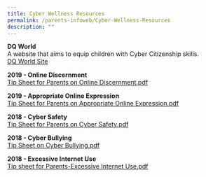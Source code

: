 ```yaml
---
title: Cyber Wellness Resources
permalink: /parents-infoweb/Cyber-Wellness-Resources
description: ""
---
```

**DQ World**  
A website that aims to equip children with Cyber Citizenship skills.  
[DQ World Site](https://www.dqworld.net/#!/landing/whatisdqworld)  
  
**2019 - Online Discernment**  
[Tip Sheet for Parents on Online Discernment.pdf](/files/Tip%20Sheet%20for%20Parents%20on%20Online%20Discernment.pdf)
  
**2019 - Appropriate Online Expression**
<br>[Tip Sheet for Parents on Appropriate Online Expression.pdf](/files/Tip%20Sheet%20for%20Parents%20on%20Appropriate%20Online%20Expression.pdf)

**2018 - Cyber Safety**  
[Tip Sheet for Parents on Cyber Safety.pdf](/files/Tip%20Sheet%20for%20Parents%20on%20Cyber%20Safety.pdf)
  
**2018 - Cyber Bullying**  
[Tip Sheet on Cyber Bullying.pdf](https://springdalepri.moe.edu.sg/qql/slot/u152/Parents/Cyber%20Wellness%20Resources/Tip%20Sheet%20on%20Cyber%20Bullying.pdf)  
  
**2018 - Excessive Internet Use**  
[Tip sheet for Parents-Excessive Internet Use.pdf](https://springdalepri.moe.edu.sg/qql/slot/u152/Parents/Cyber%20Wellness%20Resources/Tip%20sheet%20for%20Parents-Excessive%20Internet%20Use.pdf)